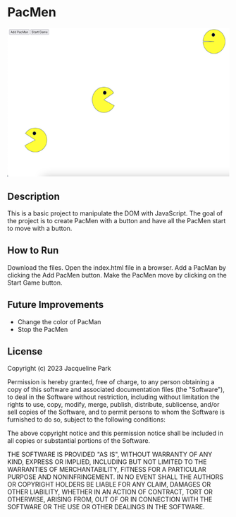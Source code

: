 # PacMen
<img src="Pacmen.png"/>

## Description
This is a basic project to manipulate the DOM with JavaScript. The goal of the project is to create PacMen with a button and have all the PacMen start to move with a button.

## How to Run
Download the files. Open the index.html file in a browser. Add a PacMan by clicking the Add PacMen button. Make the PacMen move by clicking on the Start Game button.

## Future Improvements
<ul>
  <li>Change the color of PacMan</li>
  <li>Stop the PacMen</li>
</ul>

## License
Copyright (c) 2023 Jacqueline Park

Permission is hereby granted, free of charge, to any person obtaining a copy
of this software and associated documentation files (the "Software"), to deal
in the Software without restriction, including without limitation the rights
to use, copy, modify, merge, publish, distribute, sublicense, and/or sell
copies of the Software, and to permit persons to whom the Software is
furnished to do so, subject to the following conditions:

The above copyright notice and this permission notice shall be included in all
copies or substantial portions of the Software.

THE SOFTWARE IS PROVIDED "AS IS", WITHOUT WARRANTY OF ANY KIND, EXPRESS OR
IMPLIED, INCLUDING BUT NOT LIMITED TO THE WARRANTIES OF MERCHANTABILITY,
FITNESS FOR A PARTICULAR PURPOSE AND NONINFRINGEMENT. IN NO EVENT SHALL THE
AUTHORS OR COPYRIGHT HOLDERS BE LIABLE FOR ANY CLAIM, DAMAGES OR OTHER
LIABILITY, WHETHER IN AN ACTION OF CONTRACT, TORT OR OTHERWISE, ARISING FROM,
OUT OF OR IN CONNECTION WITH THE SOFTWARE OR THE USE OR OTHER DEALINGS IN THE
SOFTWARE.


